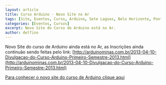 ```yaml
---
layout: article
title: Curso Arduino - Novo Site no Ar
tags: [Site, Eventos, Curso, Arduino, Sete Lagoas, Belo Horizonte, Ponte Nova, Santa Luzia, Lagoa Santa, Nova Lima]
categories: [Eventos, Cursos]
excerpt: Novo Site do Curso de Arduino está no Ar.
author: delfino
---
```

Novo Site do curso de Arduino ainda está no Ar, as Inscrições ainda continuão sendo feitas
pelo link: [http://arduinominas.com.br/2013-04-10-Divulgacao-do-Curso-Arduino-Primeiro-Semestre-2013.html](http://arduinominas.com.br/2013-04-10-Divulgacao-do-Curso-Arduino-Primeiro-Semestre-2013.html)

[Para conhecer o novo site do curso de Arduino clique aqui](http://arduinominas.com.br/Curso2013/)
